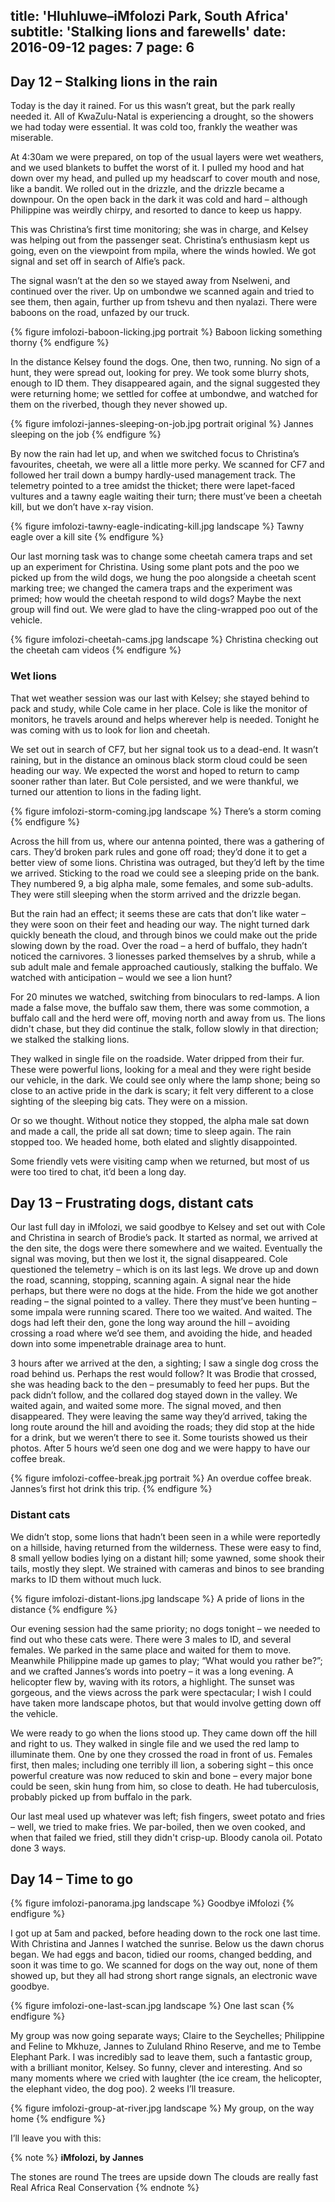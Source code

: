 title: 'Hluhluwe–iMfolozi Park, South Africa'
subtitle: 'Stalking lions and farewells'
date: 2016-09-12
pages: 7
page: 6
---

## Day 12 – Stalking lions in the rain

Today is the day it rained. For us this wasn’t great, but the park really needed it. All of KwaZulu-Natal is experiencing a drought, so the showers we had today were essential. It was cold too, frankly the weather was miserable.

At 4:30am we were prepared, on top of the usual layers were wet weathers, and we used blankets to buffet the worst of it. I pulled my hood and hat down over my head, and pulled up my headscarf to cover mouth and nose, like a bandit. We rolled out in the drizzle, and the drizzle became a downpour. On the open back in the dark it was cold and hard – although Philippine was weirdly chirpy, and resorted to dance to keep us happy.

This was Christina’s first time monitoring; she was in charge, and Kelsey was helping out from the passenger seat. Christina’s enthusiasm kept us going, even on the viewpoint from mpila, where the winds howled. We got signal and set off in search of Alfie’s pack.

The signal wasn’t at the den so we stayed away from Nselweni, and continued over the river. Up on umbondwe we scanned again and tried to see them, then again, further up from tshevu and then nyalazi. There were baboons on the road, unfazed by our truck.

{% figure imfolozi-baboon-licking.jpg portrait %}
Baboon licking something thorny
{% endfigure %}

In the distance Kelsey found the dogs. One, then two, running. No sign of a hunt, they were spread out, looking for prey. We took some blurry shots, enough to ID them. They disappeared again, and the signal suggested they were returning home; we settled for coffee at umbondwe, and watched for them on the riverbed, though they never showed up.

{% figure imfolozi-jannes-sleeping-on-job.jpg portrait original %}
Jannes sleeping on the job
{% endfigure %}

By now the rain had let up, and when we switched focus to Christina’s favourites, cheetah, we were all a little more perky. We scanned for CF7 and followed her trail down a bumpy hardly-used management track. The telemetry pointed to a tree amidst the thicket; there were lapet-faced vultures and a tawny eagle waiting their turn; there must’ve been a cheetah kill, but we don’t have x-ray vision.

{% figure imfolozi-tawny-eagle-indicating-kill.jpg landscape %}
Tawny eagle over a kill site
{% endfigure %}

Our last morning task was to change some cheetah camera traps and set up an experiment for Christina. Using some plant pots and the poo we picked up from the wild dogs, we hung the poo alongside a cheetah scent marking tree; we changed the camera traps and the experiment was primed; how would the cheetah respond to wild dogs? Maybe the next group will find out. We were glad to have the cling-wrapped poo out of the vehicle.

{% figure imfolozi-cheetah-cams.jpg landscape %}
Christina checking out the cheetah cam videos
{% endfigure %}

### Wet lions

That wet weather session was our last with Kelsey; she stayed behind to pack and study, while Cole came in her place. Cole is like the monitor of monitors, he travels around and helps wherever help is needed. Tonight he was coming with us to look for lion and cheetah.

We set out in search of CF7, but her signal took us to a dead-end. It wasn’t raining, but in the distance an ominous black storm cloud could be seen heading our way. We expected the worst and hoped to return to camp sooner rather than later. But Cole persisted, and we were thankful, we turned our attention to lions in the fading light.

{% figure imfolozi-storm-coming.jpg landscape %}
There’s a storm coming
{% endfigure %}

Across the hill from us, where our antenna pointed, there was a gathering of cars. They’d broken park rules and gone off road; they’d done it to get a better view of some lions. Christina was outraged, but they’d left by the time we arrived. Sticking to the road we could see a sleeping pride on the bank. They numbered 9, a big alpha male, some females, and some sub-adults. They were still sleeping when the storm arrived and the drizzle began.

But the rain had an effect; it seems these are cats that don’t like water – they were soon on their feet and heading our way. The night turned dark quickly beneath the cloud, and through binos we could make out the pride slowing down by the road. Over the road – a herd of buffalo, they hadn’t noticed the carnivores. 3 lionesses parked themselves by a shrub, while a sub adult male and female approached cautiously, stalking the buffalo. We watched with anticipation – would we see a lion hunt?

For 20 minutes we watched, switching from binoculars to red-lamps. A lion made a false move, the buffalo saw them, there was some commotion, a buffalo call and the herd were off, moving north and away from us. The lions didn't chase, but they did continue the stalk, follow slowly in that direction; we stalked the stalking lions.

They walked in single file on the roadside. Water dripped from their fur. These were powerful lions, looking for a meal and they were right beside our vehicle, in the dark. We could see only where the lamp shone; being so close to an active pride in the dark is scary; it felt very different to a close sighting of the sleeping big cats. They were on a mission.

Or so we thought. Without notice they stopped, the alpha male sat down and made a call, the pride all sat down; time to sleep again. The rain stopped too. We headed home, both elated and slightly disappointed.

Some friendly vets were visiting camp when we returned, but most of us were too tired to chat, it’d been a long day.

## Day 13 – Frustrating dogs, distant cats

Our last full day in iMfolozi, we said goodbye to Kelsey and set out with Cole and Christina in search of Brodie’s pack. It started as normal, we arrived at the den site, the dogs were there somewhere and we waited. Eventually the signal was moving, but then we lost it, the signal disappeared. Cole questioned the telemetry – which is on its last legs. We drove up and down the road, scanning, stopping, scanning again. A signal near the hide perhaps, but there were no dogs at the hide. From the hide we got another reading – the signal pointed to a valley. There they must’ve been hunting – some impala were running scared. There too we waited. And waited. The dogs had left their den, gone the long way around the hill – avoiding crossing a road where we’d see them, and avoiding the hide, and headed down into some impenetrable drainage area to hunt.

3 hours after we arrived at the den, a sighting; I saw a single dog cross the road behind us. Perhaps the rest would follow? It was Brodie that crossed, she was heading back to the den – presumably to feed her pups. But the pack didn’t follow, and the collared dog stayed down in the valley. We waited again, and waited some more. The signal moved, and then disappeared. They were leaving the same way they’d arrived, taking the long route around the hill and avoiding the roads; they did stop at the hide for a drink, but we weren’t there to see it. Some tourists showed us their photos. After 5 hours we’d seen one dog and we were happy to have our coffee break.

{% figure imfolozi-coffee-break.jpg portrait %}
An overdue coffee break. Jannes’s first hot drink this trip.
{% endfigure %}

### Distant cats

We didn’t stop, some lions that hadn’t been seen in a while were reportedly on a hillside, having returned from the wilderness. These were easy to find, 8 small yellow bodies lying on a distant hill; some yawned, some shook their tails, mostly they slept. We strained with cameras and binos to see branding marks to ID them without much luck.

{% figure imfolozi-distant-lions.jpg landscape %}
A pride of lions in the distance
{% endfigure %}

Our evening session had the same priority; no dogs tonight – we needed to find out who these cats were. There were 3 males to ID, and several females. We parked in the same place and waited for them to move. Meanwhile Philippine made up games to play; “What would you rather be?”; and we crafted Jannes’s words into poetry – it was a long evening. A helicopter flew by, waving with its rotors, a highlight. The sunset was gorgeous, and the views across the park were spectacular; I wish I could have taken more landscape photos, but that would involve getting down off the vehicle.

We were ready to go when the lions stood up. They came down off the hill and right to us. They walked in single file and we used the red lamp to illuminate them. One by one they crossed the road in front of us. Females first, then males; including one terribly ill lion, a sobering sight – this once powerful creature was now reduced to skin and bone – every major bone could be seen, skin hung from him, so close to death. He had tuberculosis, probably picked up from buffalo in the park.

Our last meal used up whatever was left; fish fingers, sweet potato and fries – well, we tried to make fries. We par-boiled, then we oven cooked, and when that failed we fried, still they didn't crisp-up. Bloody canola oil. Potato done 3 ways.

## Day 14 – Time to go

{% figure imfolozi-panorama.jpg landscape %}
Goodbye iMfolozi
{% endfigure %}

I got up at 5am and packed, before heading down to the rock one last time. With Christina and Jannes I watched the sunrise. Below us the dawn chorus began. We had eggs and bacon, tidied our rooms, changed bedding, and soon it was time to go. We scanned for dogs on the way out, none of them showed up, but they all had strong short range signals, an electronic wave goodbye.

{% figure imfolozi-one-last-scan.jpg landscape %}
One last scan
{% endfigure %}

My group was now going separate ways; Claire to the Seychelles; Philippine and Feline to Mkhuze, Jannes to Zululand Rhino Reserve, and me to Tembe Elephant Park. I was incredibly sad to leave them, such a fantastic group, with a brilliant monitor, Kelsey. So funny, clever and interesting. And so many moments where we cried with laughter (the ice cream, the helicopter, the elephant video, the dog poo). 2 weeks I’ll treasure.

{% figure imfolozi-group-at-river.jpg landscape %}
My group, on the way home
{% endfigure %}

I’ll leave you with this:

{% note %}
__iMfolozi, by Jannes__

The stones are round
The trees are upside down
The clouds are really fast
Real Africa
Real Conservation
{% endnote %}
